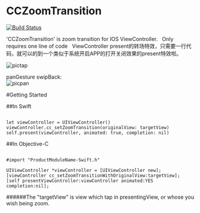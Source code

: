 # CCZoomTransition  
[![Build Status](https://travis-ci.org/chbo297/CCZoomTransition.svg?branch=master)](https://travis-ci.org/chbo297/CCZoomTransition)  


'CCZoomTransition' is zoom transition for IOS ViewController.  
Only requires one line of code  
  ViewController present的转场特效，只需要一行代码，就可以的到一个类似于系统开启APP的打开关闭效果的present特效啦。  
  
  
![pictap](https://github.com/chbo297/CCZoomTransition/blob/master/CCZoomTransitionDemo/demopic01.gif)  

panGesture swipBack:  
![picpan](https://github.com/chbo297/CCZoomTransition/blob/master/CCZoomTransitionDemo/demopic02.gif)  

#Getting Started

##In Swift
  
```

let viewController = UIViewController()
viewController.cc_setZoomTransition(originalView: targetView)
self.present(viewController, animated: true, completion: nil)

```
##In Objective-C

```

#import "ProductModuleName-Swift.h"

UIViewController *viewController = [UIViewController new];
[viewController cc_setZoomTransitionWithOriginalView:targetView];
[self presentViewController:viewController animated:YES completion:nil];

```

######The "targetView" is view which tap in presentingView, or whose you wish being zoom.

